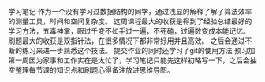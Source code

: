 学习笔记
作为一个没有学习过数据结构的同学，通过浅显的解释了解了算法效率的测量工具，时间和空间复杂度。
这周课程最大的收获是得到了经验总结最好的学习方法，五毒神掌，眼过千变不如手过一遍，不死磕，过遍数变成本能记忆。
刷题最大的收获是双指针法，在很多情况下都非常好用并且高效。
之后会通过不断的练习来进一步熟悉这个技法。
提交作业的同时还学习了git的使用方法
预习加第一周因为家事和工作实在是太忙了，学习笔记只能先这样初略写一下，之后会抽空整理每节课的知识点和刷题心得备注放进思维导图。